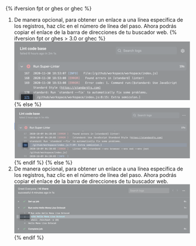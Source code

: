 {% ifversion fpt or ghes or ghec %}
1. De manera opcional, para obtener un enlace a una línea específica de los registros, haz clic en el número de línea del paso. Ahora podrás copiar el enlace de la barra de direcciones de tu buscador web.
  {% ifversion fpt or ghes > 3.0 or ghec %}
  ![Botón para copiar enlace](/assets/images/help/repository/copy-link-button-updated-2.png)
  {% else %}
  ![Botón para copiar enlace](/assets/images/help/repository/copy-link-button-updated.png)
  {% endif %}
{% else %}
1. De manera opcional, para obtener un enlace a una línea específica de los registros, haz clic en el número de línea del paso. Ahora podrás copiar el enlace de la barra de direcciones de tu buscador web. ![Botón para copiar enlace](/assets/images/help/repository/copy-link-button.png)
{% endif %}
